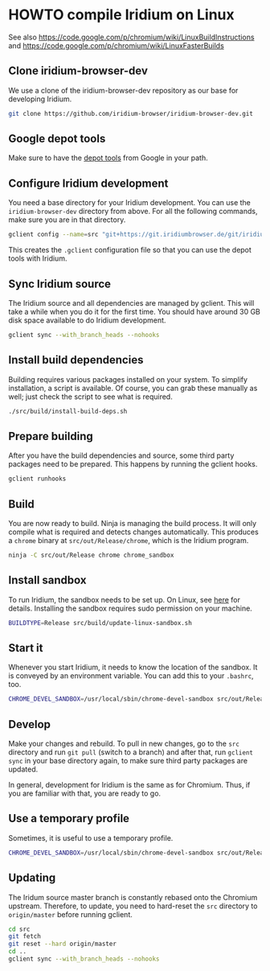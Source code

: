 # HOWTO compile Iridium on Linux

See also https://code.google.com/p/chromium/wiki/LinuxBuildInstructions and
https://code.google.com/p/chromium/wiki/LinuxFasterBuilds


## Clone iridium-browser-dev

We use a clone of the iridium-browser-dev repository as our base
for developing Iridium.

```bash
git clone https://github.com/iridium-browser/iridium-browser-dev.git
```

## Google depot tools

Make sure to have the [depot tools](https://chromium.googlesource.com/chromium/tools/depot_tools.git) from Google in your path.

## Configure Iridium development

You need a base directory for your Iridium development. You can use the
`iridium-browser-dev` directory from above. For all the following commands,
make sure you are in that directory.

```bash
gclient config --name=src "git+https://git.iridiumbrowser.de/git/iridium-browser"
```

This creates the `.gclient` configuration file so that you can use the depot tools
with Iridium.


## Sync Iridium source

The Iridium source and all dependencies are managed by gclient. This will take
a while when you do it for the first time. You should have around 30 GB
disk space available to do Iridium development.

```bash
gclient sync --with_branch_heads --nohooks
```

## Install build dependencies

Building requires various packages installed on your system. To simplify
installation, a script is available. Of course, you can grab these manually
as well; just check the script to see what is required.

```bash
./src/build/install-build-deps.sh
```

## Prepare building

After you have the build dependencies and source, some third party packages need
to be prepared. This happens by running the gclient hooks.

```bash
gclient runhooks
```

## Build

You are now ready to build. Ninja is managing the build process. It will
only compile what is required and detects changes automatically. This
produces a `chrome` binary at `src/out/Release/chrome`, which is the
Iridium program.

```bash
ninja -C src/out/Release chrome chrome_sandbox
```

## Install sandbox

To run Iridium, the sandbox needs to be set up. On Linux, see [here](https://code.google.com/p/chromium/wiki/LinuxSUIDSandboxDevelopment) for details. Installing the sandbox requires
sudo permission on your machine.

```bash
BUILDTYPE=Release src/build/update-linux-sandbox.sh
```

## Start it

Whenever you start Iridium, it needs to know the location of the sandbox. It
is conveyed by an environment variable. You can add this to your `.bashrc`, too.

```bash
CHROME_DEVEL_SANDBOX=/usr/local/sbin/chrome-devel-sandbox src/out/Release/chrome
```

## Develop

Make your changes and rebuild. To pull in new changes, go to the `src`
directory and run `git pull` (switch to a branch) and after that, run
`gclient sync` in your base directory again, to make sure third party packages
are updated.

In general, development for Iridium is the same as for Chromium. Thus, if you
are familiar with that, you are ready to go.


## Use a temporary profile

Sometimes, it is useful to use a temporary profile.
```bash
CHROME_DEVEL_SANDBOX=/usr/local/sbin/chrome-devel-sandbox src/out/Release/chrome --user-data-dir=/tmp/iridium-temp-profile
```

## Updating

The Iridum source master branch is constantly rebased onto the Chromium upstream.
Therefore, to update, you need to hard-reset the `src` directory to `origin/master` before
running gclient.

```bash
cd src
git fetch
git reset --hard origin/master
cd ..
gclient sync --with_branch_heads --nohooks
```
